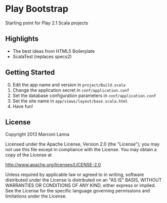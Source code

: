 # Play Bootstrap

Starting point for Play 2.1 Scala projects

## Highlights

* The best ideas from HTML5 Boilerplate
* ScalaTest (replaces specs2)

## Getting Started

0. Edit the app name and version in `project/Build.scala`
0. Change the application secret in `conf/application.conf`
0. Set the database configuration parameters in `conf/application.conf`
0. Set the site name in `app/views/layout/base.scala.html`
0. Have fun!

## License

Copyright 2013 Marconi Lanna

Licensed under the Apache License, Version 2.0 (the "License");
you may not use this file except in compliance with the License.
You may obtain a copy of the License at

   http://www.apache.org/licenses/LICENSE-2.0

Unless required by applicable law or agreed to in writing, software
distributed under the License is distributed on an "AS IS" BASIS,
WITHOUT WARRANTIES OR CONDITIONS OF ANY KIND, either express or implied.
See the License for the specific language governing permissions and
limitations under the License.
